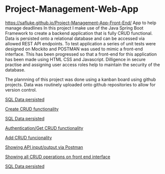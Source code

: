 # Project-Management-Web-App  
https://safluke.github.io/Project-Management-App-Front-End/
App to help manage deadlines
In this project I make use of the Java Spring Boot Framework to create a backend application that is fully CRUD functional. Data is persisted onto a relational database and can be accessed via allowed REST API endpoints. To test
application a series of unit tests were designed on Mockito and POSTMAN was used to mimic a front-end interface.
This has been progressed so that a front-end for this application has been made using HTML CSS and Javascript. Dilligence in secure practise and assigning user access roles help to maintain the security of the database. 

The plannning of this project was done using a kanban board using github projects. Data was routinely uploaded onto github repositories to allow for version control.

[SQL Data persisted](reposqltable.PNG)

[Create CRUD functionality](reposignup.PNG)

[SQL Data persisted](repoupdateCRUD.PNG)

[Authentication/Get CRUD functionality](repologin.PNG)

[Add CRUD funcionality](repoaddcrud.PNG)

[Showing API input/output via Postman](repoPostman.PNG)

[Showing all CRUD operations on front end interface](repoCRUD.PNG)

[SQL Data persisted](repoBoard.PNG)
